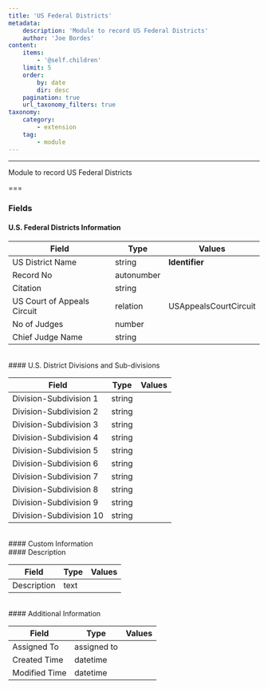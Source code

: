```yaml
---
title: 'US Federal Districts'
metadata:
    description: 'Module to record US Federal Districts'
    author: 'Joe Bordes'
content:
    items:
        - '@self.children'
    limit: 5
    order:
        by: date
        dir: desc
    pagination: true
    url_taxonomy_filters: true
taxonomy:
    category:
        - extension
    tag:
        - module
---
```

---
Module to record US Federal Districts

===

### Fields

#### U.S. Federal Districts Information

<table class="table table-striped">
<thead>
<tr class="header">
<th>Field</th>
<th>Type</th>
<th>Values</th>
</tr>
</thead>
<tbody>
<tr>
<td>US District Name</td>
<td>string</td>
<td><strong>Identifier</strong></td>
</tr>
<tr>
<td>Record No</td>
<td>autonumber</td>
<td></td>
</tr>
<tr>
<td>Citation</td>
<td>string</td>
<td></td>
</tr>
<tr>
<td>US Court of Appeals Circuit</td>
<td>relation</td>
<td>USAppealsCourtCircuit</td>
</tr>
<tr>
<td>No of Judges</td>
<td>number</td>
<td></td>
</tr>
<tr>
<td>Chief Judge Name</td>
<td>string</td>
<td></td>
</tr>
</tbody>
</table>
<br>
#### U.S. District Divisions and Sub-divisions

<table class="table table-striped">
<thead>
<tr class="header">
<th>Field</th>
<th>Type</th>
<th>Values</th>
</tr>
</thead>
<tbody>
<tr>
<td>Division-Subdivision 1</td>
<td>string</td>
<td></td>
</tr>
<tr>
<td>Division-Subdivision 2</td>
<td>string</td>
<td></td>
</tr>
<tr>
<td>Division-Subdivision 3</td>
<td>string</td>
<td></td>
</tr>
<tr>
<td>Division-Subdivision 4</td>
<td>string</td>
<td></td>
</tr>
<tr>
<td>Division-Subdivision 5</td>
<td>string</td>
<td></td>
</tr>
<tr>
<td>Division-Subdivision 6</td>
<td>string</td>
<td></td>
</tr>
<tr>
<td>Division-Subdivision 7</td>
<td>string</td>
<td></td>
</tr>
<tr>
<td>Division-Subdivision 8</td>
<td>string</td>
<td></td>
</tr>
<tr>
<td>Division-Subdivision 9</td>
<td>string</td>
<td></td>
</tr>
<tr>
<td>Division-Subdivision 10</td>
<td>string</td>
<td></td>
</tr>
</tbody>
</table>
<br>
#### Custom Information
<br>
#### Description

<table class="table table-striped">
<thead>
<tr class="header">
<th>Field</th>
<th>Type</th>
<th>Values</th>
</tr>
</thead>
<tbody>
<tr>
<td>Description</td>
<td>text</td>
<td></td>
</tr>
</tbody>
</table>
<br>
#### Additional Information

<table class="table table-striped">
<thead>
<tr class="header">
<th>Field</th>
<th>Type</th>
<th>Values</th>
</tr>
</thead>
<tbody>
<tr>
<td>Assigned To</td>
<td>assigned to</td>
<td></td>
</tr>
<tr>
<td>Created Time</td>
<td>datetime</td>
<td></td>
</tr>
<tr>
<td>Modified Time</td>
<td>datetime</td>
<td></td>
</tr>
</tbody>
</table>
